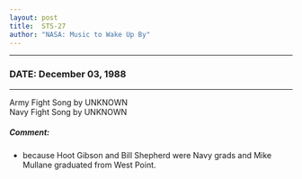 ```yaml
---
layout: post
title:  STS-27
author: "NASA: Music to Wake Up By"
---
```


----
### DATE: December 03, 1988
----
Army Fight Song by UNKNOWN<br />Navy Fight Song by UNKNOWN

##### Comment:
* because Hoot Gibson and Bill Shepherd were Navy grads and Mike Mullane graduated from West Point.

